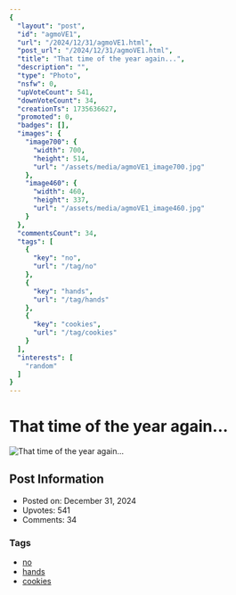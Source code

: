 ```yaml
---
{
  "layout": "post",
  "id": "agmoVE1",
  "url": "/2024/12/31/agmoVE1.html",
  "post_url": "/2024/12/31/agmoVE1.html",
  "title": "That time of the year again...",
  "description": "",
  "type": "Photo",
  "nsfw": 0,
  "upVoteCount": 541,
  "downVoteCount": 34,
  "creationTs": 1735636627,
  "promoted": 0,
  "badges": [],
  "images": {
    "image700": {
      "width": 700,
      "height": 514,
      "url": "/assets/media/agmoVE1_image700.jpg"
    },
    "image460": {
      "width": 460,
      "height": 337,
      "url": "/assets/media/agmoVE1_image460.jpg"
    }
  },
  "commentsCount": 34,
  "tags": [
    {
      "key": "no",
      "url": "/tag/no"
    },
    {
      "key": "hands",
      "url": "/tag/hands"
    },
    {
      "key": "cookies",
      "url": "/tag/cookies"
    }
  ],
  "interests": [
    "random"
  ]
}
---
```


# That time of the year again...

![That time of the year again...](/assets/media/agmoVE1_image700.jpg)

## Post Information

- Posted on: December 31, 2024
- Upvotes: 541
- Comments: 34

### Tags

- [no](/tag/no)
- [hands](/tag/hands)
- [cookies](/tag/cookies)
